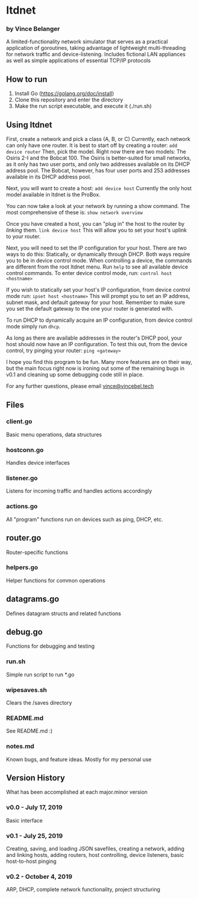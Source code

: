 # ltdnet
### by Vince Belanger

A limited-functionality network simulator that serves as a practical application of goroutines, taking advantage of lightweight multi-threading for network traffic and device-listening.
Includes fictional LAN appliances as well as simple applications of essential TCP/IP protocols

## How to run
1. Install Go (https://golang.org/doc/install)
2. Clone this repository and enter the directory
3. Make the run script executable, and execute it (./run.sh)

## Using ltdnet
First, create a network and pick a class (A, B, or C)
Currently, each network can only have one router. It is best to start off by creating a router:
`add device router`
Then, pick the model. Right now there are two models: The Osiris 2-I and the Bobcat 100. The Osiris is better-suited for small networks, as it only has two user ports, and only two addresses available on its DHCP address pool. The Bobcat, however, has four user ports and 253 addresses available in its DHCP address pool.

Next, you will want to create a host:
`add device host`
Currently the only host model available in ltdnet is the ProBox.

You can now take a look at your network by running a show command. The most comprehensive of these is:
`show network overview`

Once you have created a host, you can "plug in" the host to the router by *linking* them.
`link device host`
This will allow you to set your host's uplink to your router.

Next, you will need to set the IP configuration for your host. There are two ways to do this: Statically, or dynamically through DHCP. Both ways require you to be in device control mode.
When controlling a device, the commands are different from the root ltdnet menu. Run `help` to see all available device control commands.
To enter device control mode, run:
`control host <hostname>`

If you wish to statically set your host's IP configuration, from device control mode run:
`ipset host <hostname>`
This will prompt you to set an IP address, subnet mask, and default gateway for your host. Remember to make sure you set the default gateway to the one your router is generated with.

To run DHCP to dynamically acquire an IP configuration, from device control mode simply run `dhcp`.

As long as there are available addresses in the router's DHCP pool, your host should now have an IP configuration. To test this out, from the device control, try pinging your router:
`ping <gateway>`

I hope you find this program to be fun. Many more features are on their way, but the main focus right now is ironing out some of the remaining bugs in v0.1 and cleaning up some debugging code still in place.

For any further questions, please email vince@vincebel.tech

## Files

### client.go
Basic menu operations, data structures

### hostconn.go
Handles device interfaces

### listener.go
Listens for incoming traffic and handles actions accordingly

### actions.go
All "program" functions run on devices such as ping, DHCP, etc.

## router.go
Router-specific functions

### helpers.go
Helper functions for common operations

## datagrams.go
Defines datagram structs and related functions

## debug.go
Functions for debugging and testing

### run.sh
Simple run script to run *.go

### wipesaves.sh
Clears the /saves directory

### README.md
See README.md :)

### notes.md
Known bugs, and feature ideas. Mostly for my personal use

## Version History
What has been accomplished at each major.minor version

### v0.0 - July 17, 2019
Basic interface

### v0.1 - July 25, 2019
Creating, saving, and loading JSON savefiles, creating a network, adding and linking hosts, adding routers, host controlling, device listeners, basic host-to-host pinging

### v0.2 - October 4, 2019
ARP, DHCP, complete network functionality, project structuring
